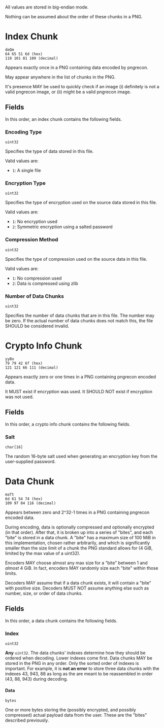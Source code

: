 All values are stored in big-endian mode.

Nothing can be assumed about the order of these chunks in a PNG.

# Index Chunk

    deQm
    64 65 51 6d (hex)
    110 101 81 109 (decimal)

Appears exactly once in a PNG containing data encoded by pngrecon.

May appear anywhere in the list of chunks in the PNG.

It's presence MAY be used to quickly check if an image (i) definitely is not a
valid pngrecon image, or (ii) might be a valid pngrecon image.

## Fields

In this order, an index chunk contains the following fields.

### Encoding Type

`uint32`

Specifies the type of data stored in this file.

Valid values are:

- `1`: A single file

### Encryption Type

`uint32`

Specifies the type of encryption used on the source data stored in this file.

Valid values are:

- `1`: No encryption used
- `2`: Symmetric encryption using a salted password

### Compression Method

`uint32`

Specifies the type of compression used on the source data in this file.

Valid values are:

- `1`: No compression used
- `2`: Data is compressed using zlib

### Number of Data Chunks

`uint32`

Specifies the number of data chunks that are in this file. The number may be
zero. If the actual number of data chunks does not match this, the file SHOULD
be considered invalid.

# Crypto Info Chunk

    yyBo
    79 79 42 6f (hex)
    121 121 66 111 (decimal)

Appears exactly zero or one times in a PNG containing pngrecon encoded data.

It MUST exist if encryption was used. It SHOULD NOT exist if encryption was not
used.

## Fields

In this order, a crypto info chunk contains the following fields.

### Salt

    char[16]

The random 16-byte salt used when generating an encryption key from the
user-supplied password.

# Data Chunk

    maTt
    6d 61 54 74 (hex)
    109 97 84 116 (decimal)

Appears between zero and 2^32-1 times in a PNG containing pngrecon encoded data.

During encoding, data is optionally compressed and optionally encrypted (in
that order). After that, it is broken up into a series of "bites", and each
"bite" is stored in a data chunk. A "bite" has a maximum size of 100 MiB in
this implementation, chosen rather arbitrarily, and which is significantly
smaller than the size limit of a chunk the PNG standard allows for (4 GiB,
limited by the max value of a uint32).

Encoders MAY choose almost any max size for a "bite" between 1 and *almost* 4
GiB. In fact, encoders MAY randomly size each "bite" within those limits.

Decoders MAY assume that if a data chunk exists, it will contain a "bite" with
positive size.  Decoders MUST NOT assume anything else such as number, size, or
order of data chunks.

## Fields

In this order, a data chunk contains the following fields.

### Index

`uint32`

**Any** `uint32`. The data chunks' indexes determine how they should be ordered
when decoding. Lower indexes come first. Data chunks MAY be stored in the PNG
in any order. Only the sorted order of indexes is important. For example, it is
**not an error** to store three data chunks with the indexes 43, 943, 88 as
long as the are meant to be reassembled in order (43, 88, 943) during decoding.

#### Data

`bytes`

One or more bytes storing the (possibly encrypted, and possibly compressed)
actual payload data from the user. These are the "bites" described previously.
